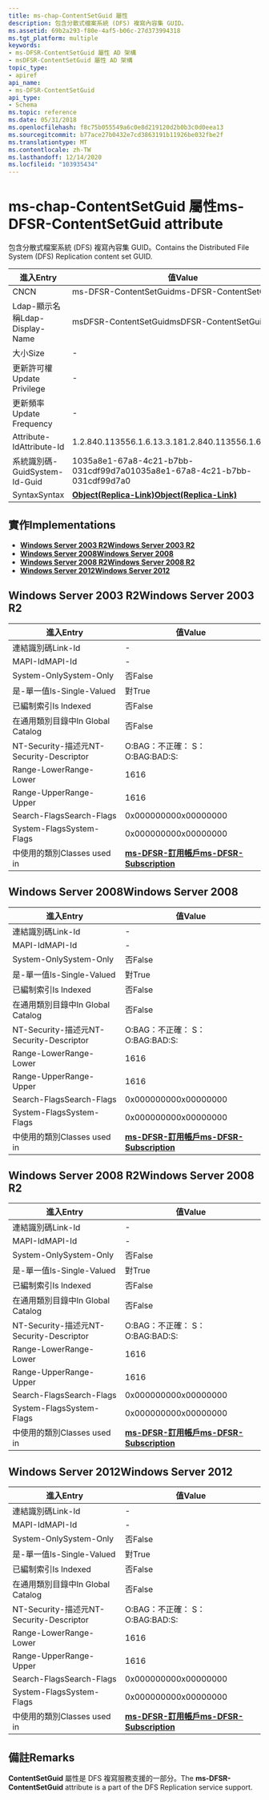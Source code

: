 ```yaml
---
title: ms-chap-ContentSetGuid 屬性
description: 包含分散式檔案系統 (DFS) 複寫內容集 GUID。
ms.assetid: 69b2a293-f80e-4af5-b06c-27d373994318
ms.tgt_platform: multiple
keywords:
- ms-DFSR-ContentSetGuid 屬性 AD 架構
- msDFSR-ContentSetGuid 屬性 AD 架構
topic_type:
- apiref
api_name:
- ms-DFSR-ContentSetGuid
api_type:
- Schema
ms.topic: reference
ms.date: 05/31/2018
ms.openlocfilehash: f8c75b055549a6c0e8d219120d2b0b3c0d0eea13
ms.sourcegitcommit: b77ace27b0432e7cd3863191b11926be032fbe2f
ms.translationtype: MT
ms.contentlocale: zh-TW
ms.lasthandoff: 12/14/2020
ms.locfileid: "103935434"
---
```

# <a name="ms-dfsr-contentsetguid-attribute"></a><span data-ttu-id="f990d-105">ms-chap-ContentSetGuid 屬性</span><span class="sxs-lookup"><span data-stu-id="f990d-105">ms-DFSR-ContentSetGuid attribute</span></span>

<span data-ttu-id="f990d-106">包含分散式檔案系統 (DFS) 複寫內容集 GUID。</span><span class="sxs-lookup"><span data-stu-id="f990d-106">Contains the Distributed File System (DFS) Replication content set GUID.</span></span>



| <span data-ttu-id="f990d-107">進入</span><span class="sxs-lookup"><span data-stu-id="f990d-107">Entry</span></span> | <span data-ttu-id="f990d-108">值</span><span class="sxs-lookup"><span data-stu-id="f990d-108">Value</span></span> |
|-------------------|-------------------------------------------------------|
| <span data-ttu-id="f990d-109">CN</span><span class="sxs-lookup"><span data-stu-id="f990d-109">CN</span></span>                | <span data-ttu-id="f990d-110">ms-DFSR-ContentSetGuid</span><span class="sxs-lookup"><span data-stu-id="f990d-110">ms-DFSR-ContentSetGuid</span></span>                                |
| <span data-ttu-id="f990d-111">Ldap-顯示名稱</span><span class="sxs-lookup"><span data-stu-id="f990d-111">Ldap-Display-Name</span></span> | <span data-ttu-id="f990d-112">msDFSR-ContentSetGuid</span><span class="sxs-lookup"><span data-stu-id="f990d-112">msDFSR-ContentSetGuid</span></span>                                 |
| <span data-ttu-id="f990d-113">大小</span><span class="sxs-lookup"><span data-stu-id="f990d-113">Size</span></span>              | \-                                                    |
| <span data-ttu-id="f990d-114">更新許可權</span><span class="sxs-lookup"><span data-stu-id="f990d-114">Update Privilege</span></span>  | \-                                                    |
| <span data-ttu-id="f990d-115">更新頻率</span><span class="sxs-lookup"><span data-stu-id="f990d-115">Update Frequency</span></span>  | \-                                                    |
| <span data-ttu-id="f990d-116">Attribute-Id</span><span class="sxs-lookup"><span data-stu-id="f990d-116">Attribute-Id</span></span>      | <span data-ttu-id="f990d-117">1.2.840.113556.1.6.13.3.18</span><span class="sxs-lookup"><span data-stu-id="f990d-117">1.2.840.113556.1.6.13.3.18</span></span>                            |
| <span data-ttu-id="f990d-118">系統識別碼-Guid</span><span class="sxs-lookup"><span data-stu-id="f990d-118">System-Id-Guid</span></span>    | <span data-ttu-id="f990d-119">1035a8e1-67a8-4c21-b7bb-031cdf99d7a0</span><span class="sxs-lookup"><span data-stu-id="f990d-119">1035a8e1-67a8-4c21-b7bb-031cdf99d7a0</span></span>                  |
| <span data-ttu-id="f990d-120">Syntax</span><span class="sxs-lookup"><span data-stu-id="f990d-120">Syntax</span></span>            | [<span data-ttu-id="f990d-121">**Object(Replica-Link)**</span><span class="sxs-lookup"><span data-stu-id="f990d-121">**Object(Replica-Link)**</span></span>](s-object-replica-link.md) |



## <a name="implementations"></a><span data-ttu-id="f990d-122">實作</span><span class="sxs-lookup"><span data-stu-id="f990d-122">Implementations</span></span>

-   [<span data-ttu-id="f990d-123">**Windows Server 2003 R2**</span><span class="sxs-lookup"><span data-stu-id="f990d-123">**Windows Server 2003 R2**</span></span>](#windows-server-2003-r2)
-   [<span data-ttu-id="f990d-124">**Windows Server 2008**</span><span class="sxs-lookup"><span data-stu-id="f990d-124">**Windows Server 2008**</span></span>](#windows-server-2008)
-   [<span data-ttu-id="f990d-125">**Windows Server 2008 R2**</span><span class="sxs-lookup"><span data-stu-id="f990d-125">**Windows Server 2008 R2**</span></span>](#windows-server-2008-r2)
-   [<span data-ttu-id="f990d-126">**Windows Server 2012**</span><span class="sxs-lookup"><span data-stu-id="f990d-126">**Windows Server 2012**</span></span>](#windows-server-2012)

## <a name="windows-server-2003-r2"></a><span data-ttu-id="f990d-127">Windows Server 2003 R2</span><span class="sxs-lookup"><span data-stu-id="f990d-127">Windows Server 2003 R2</span></span>



| <span data-ttu-id="f990d-128">進入</span><span class="sxs-lookup"><span data-stu-id="f990d-128">Entry</span></span> | <span data-ttu-id="f990d-129">值</span><span class="sxs-lookup"><span data-stu-id="f990d-129">Value</span></span> |
|------------------------|------------------------------------------------------------------|
| <span data-ttu-id="f990d-130">連結識別碼</span><span class="sxs-lookup"><span data-stu-id="f990d-130">Link-Id</span></span>                | \-                                                               |
| <span data-ttu-id="f990d-131">MAPI-Id</span><span class="sxs-lookup"><span data-stu-id="f990d-131">MAPI-Id</span></span>                | \-                                                               |
| <span data-ttu-id="f990d-132">System-Only</span><span class="sxs-lookup"><span data-stu-id="f990d-132">System-Only</span></span>            | <span data-ttu-id="f990d-133">否</span><span class="sxs-lookup"><span data-stu-id="f990d-133">False</span></span>                                                            |
| <span data-ttu-id="f990d-134">是-單一值</span><span class="sxs-lookup"><span data-stu-id="f990d-134">Is-Single-Valued</span></span>       | <span data-ttu-id="f990d-135">對</span><span class="sxs-lookup"><span data-stu-id="f990d-135">True</span></span>                                                             |
| <span data-ttu-id="f990d-136">已編制索引</span><span class="sxs-lookup"><span data-stu-id="f990d-136">Is Indexed</span></span>             | <span data-ttu-id="f990d-137">否</span><span class="sxs-lookup"><span data-stu-id="f990d-137">False</span></span>                                                            |
| <span data-ttu-id="f990d-138">在通用類別目錄中</span><span class="sxs-lookup"><span data-stu-id="f990d-138">In Global Catalog</span></span>      | <span data-ttu-id="f990d-139">否</span><span class="sxs-lookup"><span data-stu-id="f990d-139">False</span></span>                                                            |
| <span data-ttu-id="f990d-140">NT-Security-描述元</span><span class="sxs-lookup"><span data-stu-id="f990d-140">NT-Security-Descriptor</span></span> | <span data-ttu-id="f990d-141">O:BAG：不正確： S：</span><span class="sxs-lookup"><span data-stu-id="f990d-141">O:BAG:BAD:S:</span></span>                                                     |
| <span data-ttu-id="f990d-142">Range-Lower</span><span class="sxs-lookup"><span data-stu-id="f990d-142">Range-Lower</span></span>            | <span data-ttu-id="f990d-143">16</span><span class="sxs-lookup"><span data-stu-id="f990d-143">16</span></span>                                                               |
| <span data-ttu-id="f990d-144">Range-Upper</span><span class="sxs-lookup"><span data-stu-id="f990d-144">Range-Upper</span></span>            | <span data-ttu-id="f990d-145">16</span><span class="sxs-lookup"><span data-stu-id="f990d-145">16</span></span>                                                               |
| <span data-ttu-id="f990d-146">Search-Flags</span><span class="sxs-lookup"><span data-stu-id="f990d-146">Search-Flags</span></span>           | <span data-ttu-id="f990d-147">0x00000000</span><span class="sxs-lookup"><span data-stu-id="f990d-147">0x00000000</span></span>                                                       |
| <span data-ttu-id="f990d-148">System-Flags</span><span class="sxs-lookup"><span data-stu-id="f990d-148">System-Flags</span></span>           | <span data-ttu-id="f990d-149">0x00000000</span><span class="sxs-lookup"><span data-stu-id="f990d-149">0x00000000</span></span>                                                       |
| <span data-ttu-id="f990d-150">中使用的類別</span><span class="sxs-lookup"><span data-stu-id="f990d-150">Classes used in</span></span>        | [<span data-ttu-id="f990d-151">**ms-DFSR-訂用帳戶**</span><span class="sxs-lookup"><span data-stu-id="f990d-151">**ms-DFSR-Subscription**</span></span>](c-msdfsr-subscription.md)<br/> |



## <a name="windows-server-2008"></a><span data-ttu-id="f990d-152">Windows Server 2008</span><span class="sxs-lookup"><span data-stu-id="f990d-152">Windows Server 2008</span></span>



| <span data-ttu-id="f990d-153">進入</span><span class="sxs-lookup"><span data-stu-id="f990d-153">Entry</span></span> | <span data-ttu-id="f990d-154">值</span><span class="sxs-lookup"><span data-stu-id="f990d-154">Value</span></span> |
|------------------------|------------------------------------------------------------------|
| <span data-ttu-id="f990d-155">連結識別碼</span><span class="sxs-lookup"><span data-stu-id="f990d-155">Link-Id</span></span>                | \-                                                               |
| <span data-ttu-id="f990d-156">MAPI-Id</span><span class="sxs-lookup"><span data-stu-id="f990d-156">MAPI-Id</span></span>                | \-                                                               |
| <span data-ttu-id="f990d-157">System-Only</span><span class="sxs-lookup"><span data-stu-id="f990d-157">System-Only</span></span>            | <span data-ttu-id="f990d-158">否</span><span class="sxs-lookup"><span data-stu-id="f990d-158">False</span></span>                                                            |
| <span data-ttu-id="f990d-159">是-單一值</span><span class="sxs-lookup"><span data-stu-id="f990d-159">Is-Single-Valued</span></span>       | <span data-ttu-id="f990d-160">對</span><span class="sxs-lookup"><span data-stu-id="f990d-160">True</span></span>                                                             |
| <span data-ttu-id="f990d-161">已編制索引</span><span class="sxs-lookup"><span data-stu-id="f990d-161">Is Indexed</span></span>             | <span data-ttu-id="f990d-162">否</span><span class="sxs-lookup"><span data-stu-id="f990d-162">False</span></span>                                                            |
| <span data-ttu-id="f990d-163">在通用類別目錄中</span><span class="sxs-lookup"><span data-stu-id="f990d-163">In Global Catalog</span></span>      | <span data-ttu-id="f990d-164">否</span><span class="sxs-lookup"><span data-stu-id="f990d-164">False</span></span>                                                            |
| <span data-ttu-id="f990d-165">NT-Security-描述元</span><span class="sxs-lookup"><span data-stu-id="f990d-165">NT-Security-Descriptor</span></span> | <span data-ttu-id="f990d-166">O:BAG：不正確： S：</span><span class="sxs-lookup"><span data-stu-id="f990d-166">O:BAG:BAD:S:</span></span>                                                     |
| <span data-ttu-id="f990d-167">Range-Lower</span><span class="sxs-lookup"><span data-stu-id="f990d-167">Range-Lower</span></span>            | <span data-ttu-id="f990d-168">16</span><span class="sxs-lookup"><span data-stu-id="f990d-168">16</span></span>                                                               |
| <span data-ttu-id="f990d-169">Range-Upper</span><span class="sxs-lookup"><span data-stu-id="f990d-169">Range-Upper</span></span>            | <span data-ttu-id="f990d-170">16</span><span class="sxs-lookup"><span data-stu-id="f990d-170">16</span></span>                                                               |
| <span data-ttu-id="f990d-171">Search-Flags</span><span class="sxs-lookup"><span data-stu-id="f990d-171">Search-Flags</span></span>           | <span data-ttu-id="f990d-172">0x00000000</span><span class="sxs-lookup"><span data-stu-id="f990d-172">0x00000000</span></span>                                                       |
| <span data-ttu-id="f990d-173">System-Flags</span><span class="sxs-lookup"><span data-stu-id="f990d-173">System-Flags</span></span>           | <span data-ttu-id="f990d-174">0x00000000</span><span class="sxs-lookup"><span data-stu-id="f990d-174">0x00000000</span></span>                                                       |
| <span data-ttu-id="f990d-175">中使用的類別</span><span class="sxs-lookup"><span data-stu-id="f990d-175">Classes used in</span></span>        | [<span data-ttu-id="f990d-176">**ms-DFSR-訂用帳戶**</span><span class="sxs-lookup"><span data-stu-id="f990d-176">**ms-DFSR-Subscription**</span></span>](c-msdfsr-subscription.md)<br/> |



## <a name="windows-server-2008-r2"></a><span data-ttu-id="f990d-177">Windows Server 2008 R2</span><span class="sxs-lookup"><span data-stu-id="f990d-177">Windows Server 2008 R2</span></span>



| <span data-ttu-id="f990d-178">進入</span><span class="sxs-lookup"><span data-stu-id="f990d-178">Entry</span></span> | <span data-ttu-id="f990d-179">值</span><span class="sxs-lookup"><span data-stu-id="f990d-179">Value</span></span> |
|------------------------|------------------------------------------------------------------|
| <span data-ttu-id="f990d-180">連結識別碼</span><span class="sxs-lookup"><span data-stu-id="f990d-180">Link-Id</span></span>                | \-                                                               |
| <span data-ttu-id="f990d-181">MAPI-Id</span><span class="sxs-lookup"><span data-stu-id="f990d-181">MAPI-Id</span></span>                | \-                                                               |
| <span data-ttu-id="f990d-182">System-Only</span><span class="sxs-lookup"><span data-stu-id="f990d-182">System-Only</span></span>            | <span data-ttu-id="f990d-183">否</span><span class="sxs-lookup"><span data-stu-id="f990d-183">False</span></span>                                                            |
| <span data-ttu-id="f990d-184">是-單一值</span><span class="sxs-lookup"><span data-stu-id="f990d-184">Is-Single-Valued</span></span>       | <span data-ttu-id="f990d-185">對</span><span class="sxs-lookup"><span data-stu-id="f990d-185">True</span></span>                                                             |
| <span data-ttu-id="f990d-186">已編制索引</span><span class="sxs-lookup"><span data-stu-id="f990d-186">Is Indexed</span></span>             | <span data-ttu-id="f990d-187">否</span><span class="sxs-lookup"><span data-stu-id="f990d-187">False</span></span>                                                            |
| <span data-ttu-id="f990d-188">在通用類別目錄中</span><span class="sxs-lookup"><span data-stu-id="f990d-188">In Global Catalog</span></span>      | <span data-ttu-id="f990d-189">否</span><span class="sxs-lookup"><span data-stu-id="f990d-189">False</span></span>                                                            |
| <span data-ttu-id="f990d-190">NT-Security-描述元</span><span class="sxs-lookup"><span data-stu-id="f990d-190">NT-Security-Descriptor</span></span> | <span data-ttu-id="f990d-191">O:BAG：不正確： S：</span><span class="sxs-lookup"><span data-stu-id="f990d-191">O:BAG:BAD:S:</span></span>                                                     |
| <span data-ttu-id="f990d-192">Range-Lower</span><span class="sxs-lookup"><span data-stu-id="f990d-192">Range-Lower</span></span>            | <span data-ttu-id="f990d-193">16</span><span class="sxs-lookup"><span data-stu-id="f990d-193">16</span></span>                                                               |
| <span data-ttu-id="f990d-194">Range-Upper</span><span class="sxs-lookup"><span data-stu-id="f990d-194">Range-Upper</span></span>            | <span data-ttu-id="f990d-195">16</span><span class="sxs-lookup"><span data-stu-id="f990d-195">16</span></span>                                                               |
| <span data-ttu-id="f990d-196">Search-Flags</span><span class="sxs-lookup"><span data-stu-id="f990d-196">Search-Flags</span></span>           | <span data-ttu-id="f990d-197">0x00000000</span><span class="sxs-lookup"><span data-stu-id="f990d-197">0x00000000</span></span>                                                       |
| <span data-ttu-id="f990d-198">System-Flags</span><span class="sxs-lookup"><span data-stu-id="f990d-198">System-Flags</span></span>           | <span data-ttu-id="f990d-199">0x00000000</span><span class="sxs-lookup"><span data-stu-id="f990d-199">0x00000000</span></span>                                                       |
| <span data-ttu-id="f990d-200">中使用的類別</span><span class="sxs-lookup"><span data-stu-id="f990d-200">Classes used in</span></span>        | [<span data-ttu-id="f990d-201">**ms-DFSR-訂用帳戶**</span><span class="sxs-lookup"><span data-stu-id="f990d-201">**ms-DFSR-Subscription**</span></span>](c-msdfsr-subscription.md)<br/> |



## <a name="windows-server-2012"></a><span data-ttu-id="f990d-202">Windows Server 2012</span><span class="sxs-lookup"><span data-stu-id="f990d-202">Windows Server 2012</span></span>



| <span data-ttu-id="f990d-203">進入</span><span class="sxs-lookup"><span data-stu-id="f990d-203">Entry</span></span> | <span data-ttu-id="f990d-204">值</span><span class="sxs-lookup"><span data-stu-id="f990d-204">Value</span></span> |
|------------------------|------------------------------------------------------------------|
| <span data-ttu-id="f990d-205">連結識別碼</span><span class="sxs-lookup"><span data-stu-id="f990d-205">Link-Id</span></span>                | \-                                                               |
| <span data-ttu-id="f990d-206">MAPI-Id</span><span class="sxs-lookup"><span data-stu-id="f990d-206">MAPI-Id</span></span>                | \-                                                               |
| <span data-ttu-id="f990d-207">System-Only</span><span class="sxs-lookup"><span data-stu-id="f990d-207">System-Only</span></span>            | <span data-ttu-id="f990d-208">否</span><span class="sxs-lookup"><span data-stu-id="f990d-208">False</span></span>                                                            |
| <span data-ttu-id="f990d-209">是-單一值</span><span class="sxs-lookup"><span data-stu-id="f990d-209">Is-Single-Valued</span></span>       | <span data-ttu-id="f990d-210">對</span><span class="sxs-lookup"><span data-stu-id="f990d-210">True</span></span>                                                             |
| <span data-ttu-id="f990d-211">已編制索引</span><span class="sxs-lookup"><span data-stu-id="f990d-211">Is Indexed</span></span>             | <span data-ttu-id="f990d-212">否</span><span class="sxs-lookup"><span data-stu-id="f990d-212">False</span></span>                                                            |
| <span data-ttu-id="f990d-213">在通用類別目錄中</span><span class="sxs-lookup"><span data-stu-id="f990d-213">In Global Catalog</span></span>      | <span data-ttu-id="f990d-214">否</span><span class="sxs-lookup"><span data-stu-id="f990d-214">False</span></span>                                                            |
| <span data-ttu-id="f990d-215">NT-Security-描述元</span><span class="sxs-lookup"><span data-stu-id="f990d-215">NT-Security-Descriptor</span></span> | <span data-ttu-id="f990d-216">O:BAG：不正確： S：</span><span class="sxs-lookup"><span data-stu-id="f990d-216">O:BAG:BAD:S:</span></span>                                                     |
| <span data-ttu-id="f990d-217">Range-Lower</span><span class="sxs-lookup"><span data-stu-id="f990d-217">Range-Lower</span></span>            | <span data-ttu-id="f990d-218">16</span><span class="sxs-lookup"><span data-stu-id="f990d-218">16</span></span>                                                               |
| <span data-ttu-id="f990d-219">Range-Upper</span><span class="sxs-lookup"><span data-stu-id="f990d-219">Range-Upper</span></span>            | <span data-ttu-id="f990d-220">16</span><span class="sxs-lookup"><span data-stu-id="f990d-220">16</span></span>                                                               |
| <span data-ttu-id="f990d-221">Search-Flags</span><span class="sxs-lookup"><span data-stu-id="f990d-221">Search-Flags</span></span>           | <span data-ttu-id="f990d-222">0x00000000</span><span class="sxs-lookup"><span data-stu-id="f990d-222">0x00000000</span></span>                                                       |
| <span data-ttu-id="f990d-223">System-Flags</span><span class="sxs-lookup"><span data-stu-id="f990d-223">System-Flags</span></span>           | <span data-ttu-id="f990d-224">0x00000000</span><span class="sxs-lookup"><span data-stu-id="f990d-224">0x00000000</span></span>                                                       |
| <span data-ttu-id="f990d-225">中使用的類別</span><span class="sxs-lookup"><span data-stu-id="f990d-225">Classes used in</span></span>        | [<span data-ttu-id="f990d-226">**ms-DFSR-訂用帳戶**</span><span class="sxs-lookup"><span data-stu-id="f990d-226">**ms-DFSR-Subscription**</span></span>](c-msdfsr-subscription.md)<br/> |



## <a name="remarks"></a><span data-ttu-id="f990d-227">備註</span><span class="sxs-lookup"><span data-stu-id="f990d-227">Remarks</span></span>

<span data-ttu-id="f990d-228">**ContentSetGuid** 屬性是 DFS 複寫服務支援的一部分。</span><span class="sxs-lookup"><span data-stu-id="f990d-228">The **ms-DFSR-ContentSetGuid** attribute is a part of the DFS Replication service support.</span></span>

 

 






